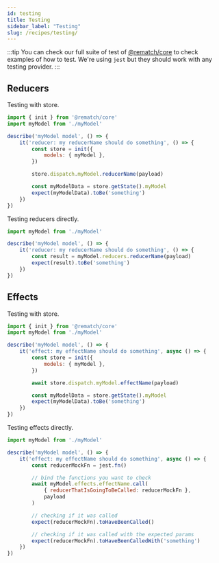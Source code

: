 ```yaml
---
id: testing
title: Testing
sidebar_label: "Testing"
slug: /recipes/testing/
---
```


:::tip
You can check our full suite of test of [@rematch/core](https://github.com/rematch/rematch/tree/next/packages/core/test) to check examples of how to test. We're using `jest` but they should work with any testing provider.
:::

## Reducers

Testing with store.

```jsx
import { init } from '@rematch/core'
import myModel from './myModel'

describe('myModel model', () => {
	it('reducer: my reducerName should do something', () => {
		const store = init({
			models: { myModel },
		})

		store.dispatch.myModel.reducerName(payload)

		const myModelData = store.getState().myModel
		expect(myModelData).toBe('something')
	})
})
```

Testing reducers directly.

```jsx
import myModel from './myModel'

describe('myModel model', () => {
	it('reducer: my reducerName should do something', () => {
		const result = myModel.reducers.reducerName(payload)
		expect(result).toBe('something')
	})
})
```

## Effects

Testing with store.

```jsx
import { init } from '@rematch/core'
import myModel from './myModel'

describe('myModel model', () => {
	it('effect: my effectName should do something', async () => {
		const store = init({
			models: { myModel },
		})

		await store.dispatch.myModel.effectName(payload)

		const myModelData = store.getState().myModel
		expect(myModelData).toBe('something')
	})
})
```

Testing effects directly.

```jsx
import myModel from './myModel'

describe('myModel model', () => {
	it('effect: my effectName should do something', async () => {
		const reducerMockFn = jest.fn()

		// bind the functions you want to check
		await myModel.effects.effectName.call(
			{ reducerThatIsGoingToBeCalled: reducerMockFn },
			payload
		)

		// checking if it was called
		expect(reducerMockFn).toHaveBeenCalled()

		// checking if it was called with the expected params
		expect(reducerMockFn).toHaveBeenCalledWith('something')
	})
})
```